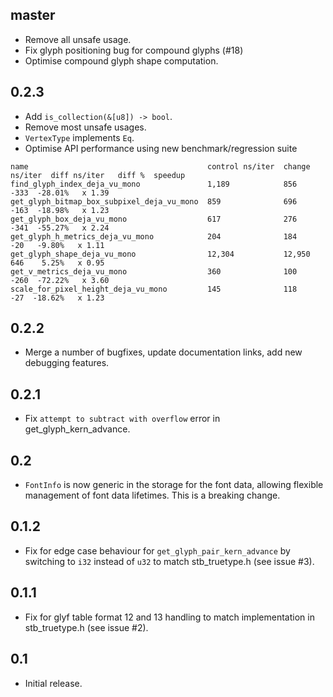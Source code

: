 ## master
* Remove all unsafe usage.
* Fix glyph positioning bug for compound glyphs (#18)
* Optimise compound glyph shape computation.

## 0.2.3
* Add `is_collection(&[u8]) -> bool`.
* Remove most unsafe usages.
* `VertexType` implements `Eq`.
* Optimise API performance using new benchmark/regression suite

```
name                                        control ns/iter  change ns/iter  diff ns/iter   diff %  speedup
find_glyph_index_deja_vu_mono               1,189            856                     -333  -28.01%   x 1.39
get_glyph_bitmap_box_subpixel_deja_vu_mono  859              696                     -163  -18.98%   x 1.23
get_glyph_box_deja_vu_mono                  617              276                     -341  -55.27%   x 2.24
get_glyph_h_metrics_deja_vu_mono            204              184                      -20   -9.80%   x 1.11
get_glyph_shape_deja_vu_mono                12,304           12,950                   646    5.25%   x 0.95
get_v_metrics_deja_vu_mono                  360              100                     -260  -72.22%   x 3.60
scale_for_pixel_height_deja_vu_mono         145              118                      -27  -18.62%   x 1.23
```

## 0.2.2
* Merge a number of bugfixes, update documentation links, add new debugging features.

## 0.2.1
* Fix `attempt to subtract with overflow` error in get_glyph_kern_advance.

## 0.2
* `FontInfo` is now generic in the storage for the font data, allowing flexible management of font data lifetimes. This is a breaking change.

## 0.1.2
* Fix for edge case behaviour for `get_glyph_pair_kern_advance` by switching to `i32` instead of `u32` to match stb_truetype.h (see issue #3).

## 0.1.1
* Fix for glyf table format 12 and 13 handling to match implementation in stb_truetype.h (see issue #2).

## 0.1
* Initial release.
